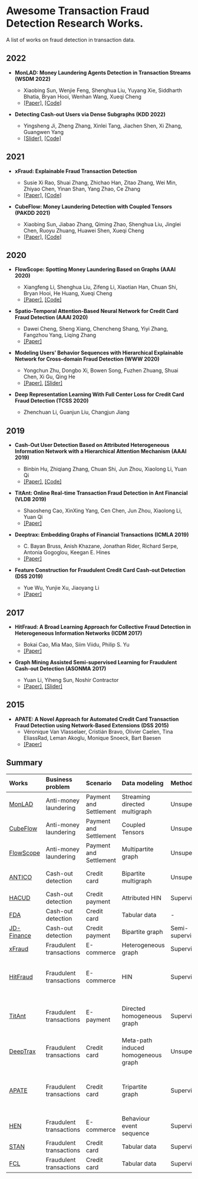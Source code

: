 # Awesome Transaction Fraud Detection Research Works.

A list of works on fraud detection in transaction data. 

## 2022
- **<div id = 'monlad'>MonLAD: Money Laundering Agents Detection in Transaction Streams (WSDM 2022)</div>** 
  - Xiaobing Sun, Wenjie Feng, Shenghua Liu, Yuyang Xie, Siddharth Bhatia, Bryan Hooi, Wenhan Wang, Xueqi Cheng
  - [[Paper]](https://shenghua-liu.github.io/papers/wsdm2022-monlad.pdf), [[Code]](https://github.com/BGT-M/MonLAD)

- **<div id = 'antico'>Detecting Cash-out Users via Dense Subgraphs (KDD 2022)</div>**
  - Yingsheng Ji, Zheng Zhang, Xinlei Tang, 
Jiachen Shen, Xi Zhang, Guangwen Yang
  - [[Slider]](https://github.com/transcope/antico), [[Code]](https://github.com/transcope/antico)

## 2021
- **<div id = 'xfraud'>xFraud: Explainable Fraud Transaction Detection</div>**
  - Susie Xi Rao, Shuai Zhang, Zhichao Han, Zitao Zhang, Wei Min, Zhiyao Chen, Yinan Shan, Yang Zhao, Ce Zhang
  - [[Paper]](https://drive.google.com/file/d/1OS-iB82tRSM6jbnBiEKbQ87hTeRDfX9K/view), [[Code]](https://github.com/eBay/xFraud/)

- **<div id = 'cubeflow'>CubeFlow: Money Laundering Detection with Coupled Tensors (PAKDD 2021)</div>**
  - Xiaobing Sun, Jiabao Zhang, Qiming Zhao, Shenghua Liu, Jinglei Chen, Ruoyu Zhuang, Huawei Shen, Xueqi Cheng  
  - [[Paper]](https://shenghua-liu.github.io/papers/cubeflow-pakdd2021.pdf), [[Code]](https://github.com/BGT-M/spartan2-tutorials/blob/master/CubeFlow.ipynb)

## 2020

- **<div id = 'flowscope'>FlowScope: Spotting Money Laundering Based on Graphs (AAAI 2020)</div>**
  - Xiangfeng Li, Shenghua Liu, Zifeng Li, Xiaotian Han, Chuan Shi, Bryan Hooi, He Huang, Xueqi Cheng
  - [[Paper]](https://shenghua-liu.github.io/papers/aaai2020cr-flowscope.pdf), [[Code]](https://github.com/aplaceof/FlowScope)

- **<div id = 'stan'>Spatio-Temporal Attention-Based Neural Network for Credit Card Fraud Detection
 (AAAI 2020)</div>**
  - Dawei Cheng, Sheng Xiang, Chencheng Shang, Yiyi Zhang, Fangzhou Yang, Liqing Zhang
  - [[Paper]](https://ojs.aaai.org/index.php/AAAI/article/download/5371/5227)

- **<div id = 'hen'>Modeling Users’ Behavior Sequences with Hierarchical Explainable Network for Cross-domain Fraud Detection (WWW 2020)</div>**
  - Yongchun Zhu, Dongbo Xi, Bowen Song, Fuzhen Zhuang, Shuai Chen, Xi Gu, Qing He
  - [[Paper]](https://www.researchgate.net/profile/Bowen-Song-13/publication/341123092_Modeling_Users'_Behavior_Sequences_with_Hierarchical_Explainable_Network_for_Cross-domain_Fraud_Detection/links/60004b76299bf1408893f900/Modeling-Users-Behavior-Sequences-with-Hierarchical-Explainable-Network-for-Cross-domain-Fraud-Detection.pdf), [[Slider]](https://easezyc.github.io/data/WWW20_HEN_slides.pdf)

- **<div id = 'fcl'>Deep Representation Learning With Full Center Loss for Credit Card Fraud Detection (TCSS 2020)</div>**
  - Zhenchuan Li, Guanjun Liu, Changjun Jiang
  
## 2019

- **<div id = 'hacud'>Cash-Out User Detection Based on Attributed Heterogeneous Information Network with a Hierarchical Attention Mechanism (AAAI 2019)</div>**
  - Binbin Hu, Zhiqiang Zhang, Chuan Shi, Jun Zhou, Xiaolong Li, Yuan Qi
  - [[Paper]](http://www.shichuan.org/doc/64.pdf), [[Code]](https://github.com/safe-graph/DGFraud)

- **<div id = 'titant'>TitAnt: Online Real-time Transaction Fraud Detection in Ant Financial (VLDB 2019)</div>**
  - Shaosheng Cao, XinXing Yang, Cen Chen, Jun Zhou, Xiaolong Li, Yuan Qi  
  - [[Paper]](http://www.vldb.org/pvldb/vol12/p2082-cao.pdf)

- **<div id = 'deeptrax'>Deeptrax: Embedding Graphs of Financial Transactions (ICMLA 2019)</div>**
  - C. Bayan Bruss, Anish Khazane, Jonathan Rider, Richard Serpe, Antonia Gogoglou, Keegan E. Hines
  - [[Paper]](https://arxiv.org/pdf/1907.07225.pdf)
 
- **<div id = 'fda'>Feature Construction for Fraudulent Credit Card Cash-out Detection (DSS 2019)</div>**
  - Yue Wu, Yunjie Xu, Jiaoyang Li
  - [[Paper]](https://sci-hub.wf/10.1016/j.dss.2019.113155)  

## 2017

- **<div id = 'hitfraud'>HitFraud: A Broad Learning Approach for Collective Fraud Detection in Heterogeneous Information Networks (ICDM 2017)</div>**
  - Bokai Cao, Mia Mao, Siim Viidu, Philip S. Yu
  - [[Paper]](https://www.cs.uic.edu/~bcao1/doc/icdm17.pdf)

- **<div id = 'jdfinance'>Graph Mining Assisted Semi-supervised Learning for Fraudulent Cash-out Detection (ASONMA 2017)</div>**
  - Yuan Li, Yiheng Sun, Noshir Contractor
  - [[Paper]](https://nosh.northwestern.edu/wp-content/uploads/2020/10/Graph-mining-assisted-semi-supervised-learning-for-fraudulent-cash-out-detection.pdf), [[Slider]](https://nosh.northwestern.edu/wp-content/uploads/2017/08/asonam2017-graph-mining.pdf)

## 2015
- **<div id = 'apate'>APATE: A Novel Approach for Automated Credit Card Transaction Fraud Detection using Network-Based Extensions (DSS 2015)</div>**
  - Véronique Van Vlasselaer, Cristián Bravo, Olivier Caelen, Tina EliassRad, Leman Akoglu, Monique Snoeck, Bart Baesen
  - [[Paper]](http://www.eliassi.org/papers/vanvlasselaer_dss2015.pdf)


## Summary

| Works | Business problem | Scenario | Data modeling | Method type | Method |
| :---- | :---- | :---- | :---- | :---- | :---- | 
| [MonLAD](#monlad) | Anti-money laundering | Payment and Settlement | Streaming directed multigraph | Unsupervised | EVT-based anomaly detection |
| [CubeFlow](#cubeflow) | Anti-money laundering | Payment and Settlement | Coupled Tensors | Unsupervised | Dense subtensor detection |
| [FlowScope](#flowscope) | Anti-money laundering | Payment and Settlement | Multipartite graph | Unsupervised | Dense subgraph detection |
| [ANTICO](#antico) | Cash-out detection | Credit card | Bipartite multigraph | Unsupervised | Dense subgraph detection |
| [HACUD](#hacud)  | Cash-out detection | Credit payment | Attributed HIN | Supervised | Heterogenous GNN |
| [FDA](#fda)    | Cash-out detection | Credit card | Tabular data | - | Feature engineering |
| [JD-Finance](#jdfinance) | Cash-out detection | Credit payment | Bipartite graph | Semi-supervised | Markov Random Field |
| [xFraud](#xfraud) | Fraudulent transactions | E-commerce | Heterogeneous graph | Supervised | Heterogenous GNN |
| [HitFraud](#hitfraud) | Fraudulent transactions | E-commerce | HIN | Supervised | Meta-path based feature enhanced machine learning |
| [TitAnt](#titant) | Fraudulent transactions | E-payment | Directed homogeneous graph| Supervised | Graph embedding enhanced machine learning|
| [DeepTrax](#deeptrax) | Fraudulent transactions | Credit card | Meta-path induced homogeneous graph| Unsupervised | Graph Embedding |
| [APATE](#apate) | Fraudulent transactions | Credit card | Tripartite graph | Supervised | Fraud propagation feature enhanced machine learning |
| [HEN](#hen) | Fraudulent transactions | E-commerce | Behaviour event sequence | Supervised | Deep learning and transfer learning |
| [STAN](#stan) | Fraudulent transactions | Credit card | Tabular data | Supervised | Deep learning |
| [FCL](fcl) | Fraudulent transactions | Credit card | Tabular data | Supervised | Deep learning | 
